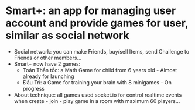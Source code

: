 # Smart+: an app for managing user account and provide games for user, similar as social network

- Social network: you can make Friends, buy/sell Items, send Challenge to Friends or other members...
- Smart+ now have 2 games:
  + Toán Thần tốc: a Math Game for child from 6 years old - Almost already for launching
  + Đấu Trí: a Game for training your brain with 8 minigames - On progress
- About technique: all games used socket.io for control realtime events when create - join - play game in a room with maximum 60 players...
